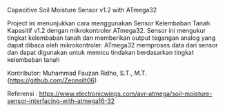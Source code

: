 Capacitive Soil Moisture Sensor v1.2 with ATmega32

Project ini menunjukkan cara menggunakan Sensor Kelembaban Tanah Kapasitif v1.2 dengan mikrokontroler ATmega32. Sensor ini mengukur tingkat kelembaban tanah dan memberikan output tegangan analog yang dapat dibaca oleh mikrokontroler. ATmega32 memproses data dari sensor dan dapat digunakan untuk memicu tindakan berdasarkan tingkat kelembaban tanah


Kontributor: Muhammad Fauzan Ridho, S.T., M.T. (https://github.com/Zeonsilt06)

Referensi : https://www.electronicwings.com/avr-atmega/soil-moisture-sensor-interfacing-with-atmega16-32
